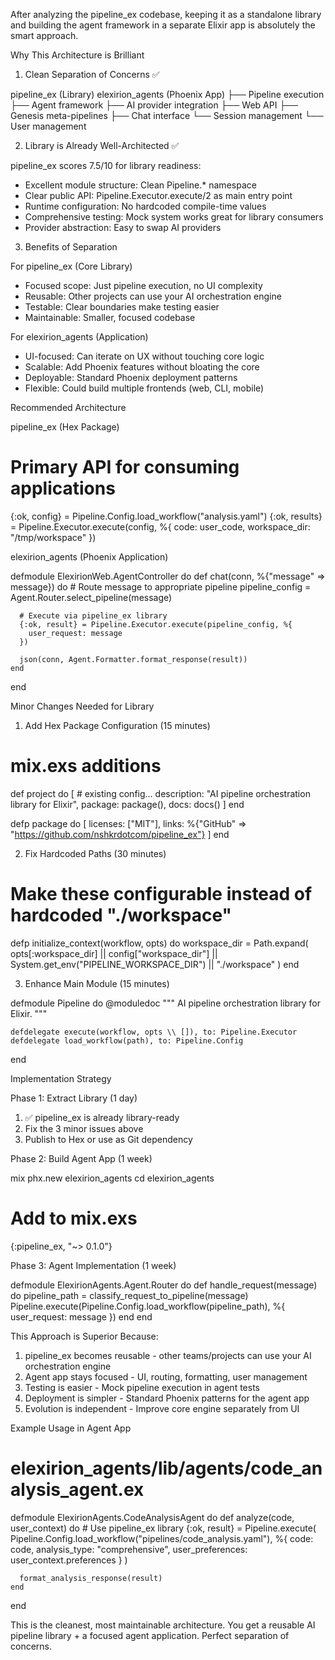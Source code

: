 After analyzing the pipeline_ex codebase, keeping it as a standalone library and building the agent framework in a separate Elixir app is
  absolutely the smart approach.

  Why This Architecture is Brilliant

  1. Clean Separation of Concerns ✅

  pipeline_ex (Library)          elexirion_agents (Phoenix App)
  ├── Pipeline execution         ├── Agent framework
  ├── AI provider integration    ├── Web API
  ├── Genesis meta-pipelines     ├── Chat interface
  └── Session management         └── User management

  2. Library is Already Well-Architected ✅

  pipeline_ex scores 7.5/10 for library readiness:

  - Excellent module structure: Clean Pipeline.* namespace
  - Clear public API: Pipeline.Executor.execute/2 as main entry point
  - Runtime configuration: No hardcoded compile-time values
  - Comprehensive testing: Mock system works great for library consumers
  - Provider abstraction: Easy to swap AI providers

  3. Benefits of Separation

  For pipeline_ex (Core Library)

  - Focused scope: Just pipeline execution, no UI complexity
  - Reusable: Other projects can use your AI orchestration engine
  - Testable: Clear boundaries make testing easier
  - Maintainable: Smaller, focused codebase

  For elexirion_agents (Application)

  - UI-focused: Can iterate on UX without touching core logic
  - Scalable: Add Phoenix features without bloating the core
  - Deployable: Standard Phoenix deployment patterns
  - Flexible: Could build multiple frontends (web, CLI, mobile)

  Recommended Architecture

  pipeline_ex (Hex Package)

  # Primary API for consuming applications
  {:ok, config} = Pipeline.Config.load_workflow("analysis.yaml")
  {:ok, results} = Pipeline.Executor.execute(config, %{
    code: user_code,
    workspace_dir: "/tmp/workspace"
  })

  elexirion_agents (Phoenix Application)

  defmodule ElexirionWeb.AgentController do
    def chat(conn, %{"message" => message}) do
      # Route message to appropriate pipeline
      pipeline_config = Agent.Router.select_pipeline(message)

      # Execute via pipeline_ex library
      {:ok, result} = Pipeline.Executor.execute(pipeline_config, %{
        user_request: message
      })

      json(conn, Agent.Formatter.format_response(result))
    end
  end

  Minor Changes Needed for Library

  1. Add Hex Package Configuration (15 minutes)

  # mix.exs additions
  def project do
    [
      # existing config...
      description: "AI pipeline orchestration library for Elixir",
      package: package(),
      docs: docs()
    ]
  end

  defp package do
    [
      licenses: ["MIT"],
      links: %{"GitHub" => "https://github.com/nshkrdotcom/pipeline_ex"}
    ]
  end

  2. Fix Hardcoded Paths (30 minutes)

  # Make these configurable instead of hardcoded "./workspace"
  defp initialize_context(workflow, opts) do
    workspace_dir = Path.expand(
      opts[:workspace_dir] ||
      config["workspace_dir"] ||
      System.get_env("PIPELINE_WORKSPACE_DIR") ||
      "./workspace"
    )
  end

  3. Enhance Main Module (15 minutes)

  defmodule Pipeline do
    @moduledoc """
    AI pipeline orchestration library for Elixir.
    """

    defdelegate execute(workflow, opts \\ []), to: Pipeline.Executor
    defdelegate load_workflow(path), to: Pipeline.Config
  end

  Implementation Strategy

  Phase 1: Extract Library (1 day)

  1. ✅ pipeline_ex is already library-ready
  2. Fix the 3 minor issues above
  3. Publish to Hex or use as Git dependency

  Phase 2: Build Agent App (1 week)

  mix phx.new elexirion_agents
  cd elexirion_agents

  # Add to mix.exs
  {:pipeline_ex, "~> 0.1.0"}

  Phase 3: Agent Implementation (1 week)

  defmodule ElexirionAgents.Agent.Router do
    def handle_request(message) do
      pipeline_path = classify_request_to_pipeline(message)
      Pipeline.execute(Pipeline.Config.load_workflow(pipeline_path), %{
        user_request: message
      })
    end
  end

  This Approach is Superior Because:

  1. pipeline_ex becomes reusable - other teams/projects can use your AI orchestration engine
  2. Agent app stays focused - UI, routing, formatting, user management
  3. Testing is easier - Mock pipeline execution in agent tests
  4. Deployment is simpler - Standard Phoenix patterns for the agent app
  5. Evolution is independent - Improve core engine separately from UI

  Example Usage in Agent App

  # elexirion_agents/lib/agents/code_analysis_agent.ex
  defmodule ElexirionAgents.CodeAnalysisAgent do
    def analyze(code, user_context) do
      # Use pipeline_ex library
      {:ok, result} = Pipeline.execute(
        Pipeline.Config.load_workflow("pipelines/code_analysis.yaml"),
        %{
          code: code,
          analysis_type: "comprehensive",
          user_preferences: user_context.preferences
        }
      )

      format_analysis_response(result)
    end
  end

  This is the cleanest, most maintainable architecture. You get a reusable AI pipeline library + a focused agent application. Perfect separation of concerns.
